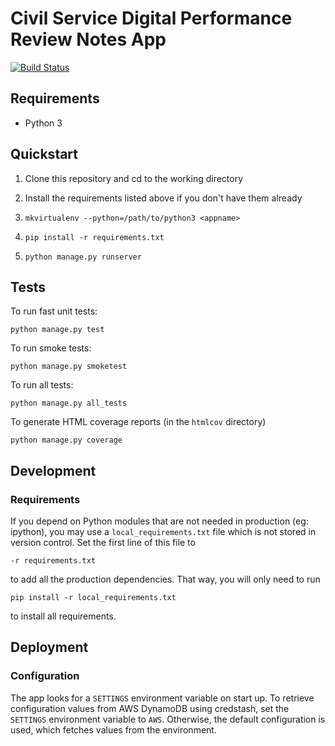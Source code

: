 # Civil Service Digital Performance Review Notes App

[![Build Status](https://travis-ci.org/crossgovernmentservices/csd-notes.svg)](https://travis-ci.org/crossgovernmentservices/csd-notes)


## Requirements

- Python 3


## Quickstart

1. Clone this repository and cd to the working directory

2. Install the requirements listed above if you don't have them already

3. `mkvirtualenv --python=/path/to/python3 <appname>`

4. `pip install -r requirements.txt`

5. `python manage.py runserver`


## Tests

To run fast unit tests:
```
python manage.py test
```

To run smoke tests:
```
python manage.py smoketest
```

To run all tests:
```
python manage.py all_tests
```

To generate HTML coverage reports (in the `htmlcov` directory)
```
python manage.py coverage
```


## Development

### Requirements

If you depend on Python modules that are not needed in production (eg: ipython),
you may use a `local_requirements.txt` file which is not stored in version
control. Set the first line of this file to
```
-r requirements.txt
```
to add all the production dependencies. That way, you will only need to run
```
pip install -r local_requirements.txt
```
to install all requirements.


## Deployment

### Configuration

The app looks for a `SETTINGS` environment variable on start up.  To retrieve
configuration values from AWS DynamoDB using credstash, set the `SETTINGS`
environment variable to `AWS`.  Otherwise, the default configuration is used,
which fetches values from the environment.
